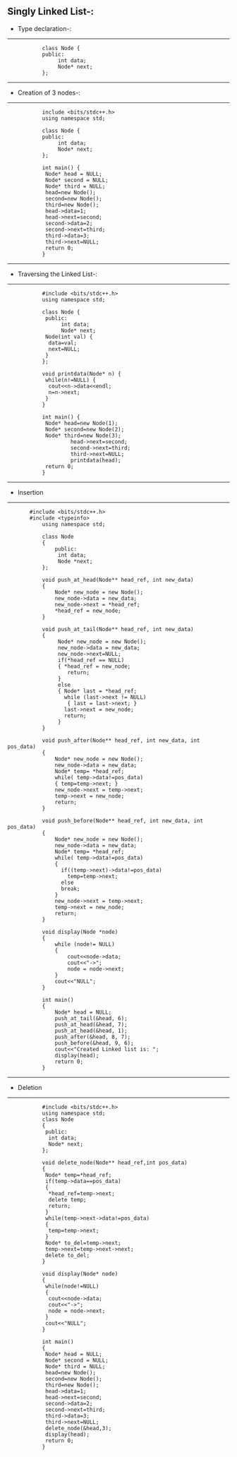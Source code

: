 ## Singly Linked List-:
* Type declaration-:
---
		       class Node { 
		       public: 
    		        int data; 
    		        Node* next; 
		       }; 
---
* Creation of 3 nodes-:
---
		       include <bits/stdc++.h>
		       using namespace std;
		       
		       class Node { 
		       public: 
    		        int data; 
    		        Node* next; 
		       };
		       
		       int main() {
 		        Node* head = NULL;
 		        Node* second = NULL;
 		        Node* third = NULL;
 		        head=new Node();
 		        second=new Node();
 		        third=new Node();
 		        head->data=1;
 		        head->next=second;
 		        second->data=2;
 		        second->next=third;
 		        third->data=3;
 		        third->next=NULL;
 		        return 0;
		       }
---
* Traversing the Linked List-:
---
		       #include <bits/stdc++.h>
		       using namespace std;
		       
		       class Node { 
		        public: 
    		         int data; 
    		         Node* next; 
		        Node(int val) {
		         data=val;
		         next=NULL;
		        }
		       };
		       
		       void printdata(Node* n) {
		        while(n!=NULL) {
		         cout<<n->data<<endl;
		         n=n->next;
		        }
		       }
		       
		       int main() {
		        Node* head=new Node(1);
 		        Node* second=new Node(2);
 		        Node* third=new Node(3);
                        head->next=second;
                        second->next=third;
                        third->next=NULL;
                        printdata(head);
 		        return 0;
		       }
---
* Insertion
---
           #include <bits/stdc++.h> 
           #include <typeinfo>
		       using namespace std; 
		        
		       class Node  
		       {  
		           public: 
		            int data;  
		            Node *next;  
		       };
		       
		       void push_at_head(Node** head_ref, int new_data)  
		       {   
		           Node* new_node = new Node();  
		           new_node->data = new_data;  
		           new_node->next = *head_ref;  
		           *head_ref = new_node;
		       }
		       
		       void push_at_tail(Node** head_ref, int new_data)
		       {
		            Node* new_node = new Node();  
		            new_node->data = new_data;
		            new_node->next=NULL;
		            if(*head_ref == NULL)
		            { *head_ref = new_node;
		               return;
		            }
		            else
		            { Node* last = *head_ref;
		              while (last->next != NULL)   
		               { last = last->next; }
		              last->next = new_node;   
		              return;
		            }
		       }
		       
		       void push_after(Node** head_ref, int new_data, int pos_data)
		       { 
		           Node* new_node = new Node();  
		           new_node->data = new_data;
		           Node* temp= *head_ref;
		           while( temp->data!=pos_data)
		           { temp=temp->next; }
		           new_node->next = temp->next;
		           temp->next = new_node;
		           return;
		       }
		       
		       void push_before(Node** head_ref, int new_data, int pos_data)
		       { 
		           Node* new_node = new Node();  
		           new_node->data = new_data;
		           Node* temp= *head_ref;
		           while( temp->data!=pos_data)
		           {
		             if((temp->next)->data!=pos_data)
		               temp=temp->next; 
		             else
		             break;
		           }
		           new_node->next = temp->next;
		           temp->next = new_node;
		           return;
		       }
		       
		       void display(Node *node)  
		       {  
		           while (node!= NULL)  
		           {  
		               cout<<node->data;  
		               cout<<"->";
		               node = node->next;  
		           }  
		           cout<<"NULL";
		       }
		       
		       int main()
		       { 
		           Node* head = NULL;  
		           push_at_tail(&head, 6);
		           push_at_head(&head, 7);
		           push_at_head(&head, 1);
		           push_after(&head, 8, 7);  
		           push_before(&head, 9, 6);
		           cout<<"Created Linked list is: ";
		           display(head);  
		           return 0;
		       }
---
* Deletion
---
		       #include <bits/stdc++.h>
		       using namespace std;
		       class Node
		       {
 		        public:
  		         int data;
  		         Node* next;
		       };
		       
		       void delete_node(Node** head_ref,int pos_data)
		       { 
 		        Node* temp=*head_ref;
 		        if(temp->data==pos_data)
 		        {
  		         *head_ref=temp->next;
  		         delete temp;
  		         return;
 		        }
 		        while(temp->next->data!=pos_data)
 		        { 
  		         temp=temp->next;
 		        }
 		        Node* to_del=temp->next;
 		        temp->next=temp->next->next;
 		        delete to_del;
		       }
		       
		       void display(Node* node)
		       {
 		        while(node!=NULL)
 		        { 
  		         cout<<node->data;  
  		         cout<<"->";
  		         node = node->next;  
 		        }  
 		        cout<<"NULL";
		       }
		       
		       int main()
		       { 
 		        Node* head = NULL;
 		        Node* second = NULL;
 		        Node* third = NULL;
 		        head=new Node();
 		        second=new Node();
 		        third=new Node();
 		        head->data=1;
 		        head->next=second;
 		        second->data=2;
 		        second->next=third;
 		        third->data=3;
 		        third->next=NULL;
 		        delete_node(&head,3);
 		        display(head);
 		        return 0;
		       }
